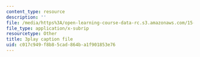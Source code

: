 ```yaml
---
content_type: resource
description: ''
file: /media/https%3A/open-learning-course-data-rc.s3.amazonaws.com/15-s12-blockchain-and-money-fall-2018/c017c949f8b85cad864ba1f901853e76_GLVrOlHLJ1U.vtt
file_type: application/x-subrip
resourcetype: Other
title: 3play caption file
uid: c017c949-f8b8-5cad-864b-a1f901853e76
---
```

